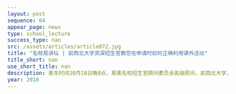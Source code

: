 ```yaml
---
layout: post
sequence: 64
appear_page: news  
type: school_lecture
success_type: nan
src: /assets/articles/article072.jpg
title: "名校易讲坛 | 前西北大学资深招生官教您在申请时如何正确利用课外活动"
title_short: nan
use_short_title: nan
description: 美东时间10月18日晚8点，易美名校招生官顾问委员会高级顾问，前西北大学、乔治城大学资深招生官，赛莱蒙女士亲临易美名校易讲坛！依据自身在西北大学与乔治城大学的十年招生经验，深度剖析课外活动的重要性，同时为易美学子讲解如何有效规划自己的课外活动经历。
year: 2018
---
```


